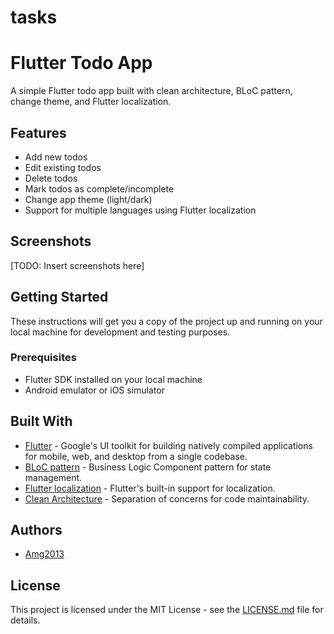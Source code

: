 # tasks

# Flutter Todo App

A simple Flutter todo app built with clean architecture, BLoC pattern, change theme, and Flutter localization.

## Features

- Add new todos
- Edit existing todos
- Delete todos
- Mark todos as complete/incomplete
- Change app theme (light/dark)
- Support for multiple languages using Flutter localization

## Screenshots

[TODO: Insert screenshots here]

## Getting Started

These instructions will get you a copy of the project up and running on your local machine for development and testing purposes.

### Prerequisites

- Flutter SDK installed on your local machine
- Android emulator or iOS simulator

## Built With

- [Flutter](https://flutter.dev/) - Google's UI toolkit for building natively compiled applications for mobile, web, and desktop from a single codebase.
- [BLoC pattern](https://bloclibrary.dev/) - Business Logic Component pattern for state management.
- [Flutter localization](https://flutter.dev/docs/development/accessibility-and-localization/internationalization) - Flutter's built-in support for localization.
- [Clean Architecture](https://blog.cleancoder.com/uncle-bob/2012/08/13/the-clean-architecture.html) - Separation of concerns for code maintainability.

## Authors

- [Amg2013]((https://github.com/Amg2013))

## License

This project is licensed under the MIT License - see the [LICENSE.md](LICENSE.md) file for details.

